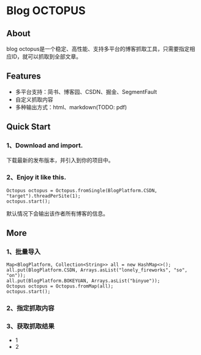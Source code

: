 # Blog OCTOPUS

## About

blog octopus是一个稳定、高性能、支持多平台的博客抓取工具，只需要指定相应ID，就可以抓取到全部文章。

## Features
  * 多平台支持：简书、博客园、CSDN、掘金、SegmentFault
  * 自定义抓取内容
  * 多种输出方式：html、markdown(TODO: pdf)
  
## Quick Start

  ### 1、Download and import.
  下载最新的发布版本，并引入到你的项目中。
  ### 2、Enjoy it like this.
  
  ```
  Octopus octopus = Octopus.fromSingle(BlogPlatform.CSDN, "target").threadPerSite(1);
  octopus.start();
  ```
  默认情况下会输出该作者所有博客的信息。
  
## More
  ### 1、批量导入
  ```
  Map<BlogPlatform, Collection<String>> all = new HashMap<>();
  all.put(BlogPlatform.CSDN, Arrays.asList("lonely_fireworks", "so", "on"));
  all.put(BlogPlatform.BOKEYUAN, Arrays.asList("binyue"));
  Octopus octopus = Octopus.fromMap(all);
  octopus.start();
  ```
  
  ### 2、指定抓取内容
  ### 3、获取抓取结果
  * 1
  * 2
  
  